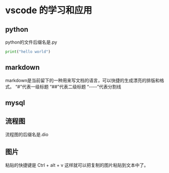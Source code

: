 # vscode 的学习和应用

## python
python的文件后缀名是.py
```py
print("hello world")
```

## markdown
markdown是当前留下的一种用来写文档的语言，可以快捷的生成漂亮的排版和格式。
“#”代表一级标题
“##”代表二级标题
“----”代表分割线

## mysql

## 流程图
流程图的后缀名是.dio

## 图片
粘贴的快捷键是 Ctrl + alt + v
这样就可以把复制的图片粘贴到文本中了。

